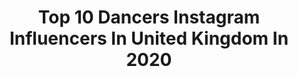 ---
title: Top 10 Dancers Instagram Influencers In United Kingdom In 2020
description: >-
  Find top dancers Instagram influencers in United Kingdom in 2020. Most popular hashtags: #dance #photoshoot #explore.
platform: Instagram
hits: 540
text_top: Discover the most popular Instagram influencers on inBeat.
text_bottom: Our search engine holds 540 Instagram influencers like this in United Kingdom for you to pitch.
profiles:
  - username: "alessandraferriofficial_"
    fullname: >-
      Alessandra Ferri
    bio: >-
      Dancer
    location: "United Kingdom"
    followers: 42235
    engagement: 635
    commentsToLikes: 0.026554
    id: ck8szjs31opwd0j78kibhu0yj
    verified: true
    hashtags: "#teatroallafenicevenezia, #mradamrcooper, #hamburgballet, #hamburgballett"
  - username: "harryaalexander"
    fullname: >-
      Harry Alexander
    bio: >-
      Dancer
    location: "United Kingdom"
    followers: 3673
    engagement: 1147
    commentsToLikes: 0.047189
    id: ck6tppg03lhuy0j71paaczma5
    verified: false
    hashtags: "#repost, #madammebutterfly, #birmingham, #denadadt"
  - username: "amelia.cuth"
    fullname: >-
      amelia cuth️️️bert🦋
    bio: >-
      Thai/English|Pianist|Dancer|Netball Dm for Shoots&Rates 💌 Don’t use my images without permission Account monitored by mum 14🙈
    location: "United Kingdom"
    followers: 18997
    engagement: 767
    commentsToLikes: 0.200464
    id: ckf5x2qinu4jy0j230b9bnm0t
    verified: false
    hashtags: "#explorepage, #photography, #thaimodel, #explore"
  - username: "peanut.curls"
    fullname: >-
      🥜 PEE.A.NUT.🍑🥜
    bio: >-
      💌Follow for Curly hair Journey/tips 💌Dancer/Marketing|Influencer 💌BOOKING: peanutcurls02@gmail.com Blogger 🎓Brand Ambassador Model:@excellamodels
    location: "United Kingdom"
    followers: 23412
    engagement: 554
    commentsToLikes: 0.084690
    id: ck5hqohtitfzq0i11bdlhg5ey
    verified: false
    hashtags: "#hairstyle, #saltresorts, #naturalhairjourney, #portrait"
  - username: "chloeferns"
    fullname: >-
      C H L O E  M C N I V E N
    bio: >-
      Property development company @yutooclub THE CHLOE METHOD - NLP practitioner - Professional Dancer
    location: "United Kingdom"
    followers: 16163
    engagement: 978
    commentsToLikes: 0.036877
    id: ck6tjuwxf3h000j71xk785xid
    verified: false
    hashtags: "#blackouttuesday, #coolofchallenge, #pregnancy, #pregnantworkout"
  - username: "ameliakabath"
    fullname: >-
      Amelia Bath
    bio: >-
      Actress/Dancer @collectiveagts Level 3 PT London Collaborations: katie@thebookingproject.com
    location: "United Kingdom"
    followers: 128702
    engagement: 320
    commentsToLikes: 0.046518
    id: ck5bue9r6hmfh0i11bnrng59m
    verified: true
    hashtags: "#foreoufo2, #skintech, #ad, #foreo"
  - username: "elizajanex"
    fullname: >-
      E L I Z A  J A N E🇪🇸🇮🇪🏴󠁧󠁢󠁳󠁣󠁴󠁿
    bio: >-
      Singer-Dancer-Actress-Model Dm/email me for bookings📥 @akforevermodels @buzz_talent_ @sintillatetalent @bdentertainmentuk
    location: "United Kingdom"
    followers: 5313
    engagement: 1282
    commentsToLikes: 0.091843
    id: ck6tsyuy87lvp0j712s1fybqx
    verified: false
    hashtags: "#modellife, #scoutmenemesis, #singer, #photooftheday"
  - username: "aimee_batt"
    fullname: >-
      AIMEE BATT
    bio: >-
      Singer, Actress & Dancer Rep’d by @ttaadults DM/Email for Collaborations Depop: aimeebatt Head Gymnastics Coach
    location: "United Kingdom"
    followers: 24226
    engagement: 408
    commentsToLikes: 0.186749
    id: ck14jlu65kztf0i19qaavie1n
    verified: false
    hashtags: "#pltstyle"
  - username: "_naomimt"
    fullname: >-
      Naomi Minott 🇯🇲🇩🇪
    bio: >-
      #MM⭕️ Dancer • Mentor • Actress • Investor #WhenTheWaistTakesOver 💎 #YourFaveBaddie Make 💰 online? 📲 DM ME WiFi MONEY
    location: "United Kingdom"
    followers: 18096
    engagement: 469
    commentsToLikes: 0.072922
    id: ck5qb9853kg9q0i11mqi75prq
    verified: false
    hashtags: "#thickums, #whine, #success, #moneymoves"
  - username: "swietyrachael"
    fullname: >-
      swietyrachael
    bio: >-
      Dance Enthusiast/Team boondocks/professional dancer/Enquiries and Bookings 0742488283 Fashion♥️& entertainment @fridah_mueni_ke my happiness bloody💖😻
    location: "United Kingdom"
    followers: 13918
    engagement: 2323
    commentsToLikes: 0.025362
    id: ck9weilwikflq0j78ac6k9jnk
    verified: false
    hashtags: "#gainwithswietyrachael, #whip, #lunch, #dinner"
---